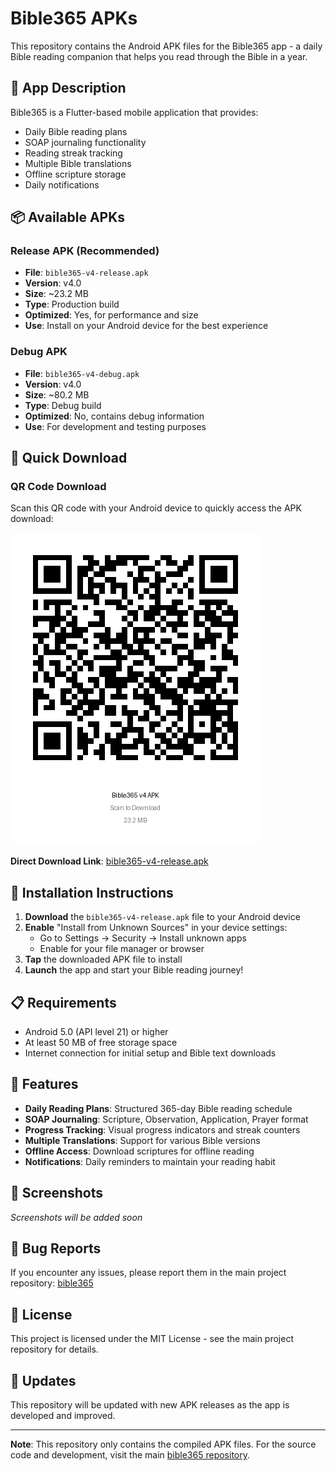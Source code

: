 # Bible365 APKs

This repository contains the Android APK files for the Bible365 app - a daily Bible reading companion that helps you read through the Bible in a year.

## 📱 App Description

Bible365 is a Flutter-based mobile application that provides:
- Daily Bible reading plans
- SOAP journaling functionality
- Reading streak tracking
- Multiple Bible translations
- Offline scripture storage
- Daily notifications

## 📦 Available APKs

### Release APK (Recommended)
- **File**: `bible365-v4-release.apk`
- **Version**: v4.0
- **Size**: ~23.2 MB
- **Type**: Production build
- **Optimized**: Yes, for performance and size
- **Use**: Install on your Android device for the best experience

### Debug APK
- **File**: `bible365-v4-debug.apk`
- **Version**: v4.0
- **Size**: ~80.2 MB
- **Type**: Debug build
- **Optimized**: No, contains debug information
- **Use**: For development and testing purposes

## 📱 Quick Download

### QR Code Download
Scan this QR code with your Android device to quickly access the APK download:

![Bible365 v4 APK QR Code](bible365-v4-apk-qr-with-text.png)

**Direct Download Link**: [bible365-v4-release.apk](https://github.com/vincenthanjs/bible365-apks/blob/main/bible365-v4-release.apk)

## 🚀 Installation Instructions

1. **Download** the `bible365-v4-release.apk` file to your Android device
2. **Enable** "Install from Unknown Sources" in your device settings:
   - Go to Settings → Security → Install unknown apps
   - Enable for your file manager or browser
3. **Tap** the downloaded APK file to install
4. **Launch** the app and start your Bible reading journey!

## 📋 Requirements

- Android 5.0 (API level 21) or higher
- At least 50 MB of free storage space
- Internet connection for initial setup and Bible text downloads

## 🔧 Features

- **Daily Reading Plans**: Structured 365-day Bible reading schedule
- **SOAP Journaling**: Scripture, Observation, Application, Prayer format
- **Progress Tracking**: Visual progress indicators and streak counters
- **Multiple Translations**: Support for various Bible versions
- **Offline Access**: Download scriptures for offline reading
- **Notifications**: Daily reminders to maintain your reading habit

## 📱 Screenshots

*Screenshots will be added soon*

## 🐛 Bug Reports

If you encounter any issues, please report them in the main project repository: [bible365](https://github.com/vincenthanjs/bible365)

## 📄 License

This project is licensed under the MIT License - see the main project repository for details.

## 🔄 Updates

This repository will be updated with new APK releases as the app is developed and improved.

---

**Note**: This repository only contains the compiled APK files. For the source code and development, visit the main [bible365 repository](https://github.com/vincenthanjs/bible365).
